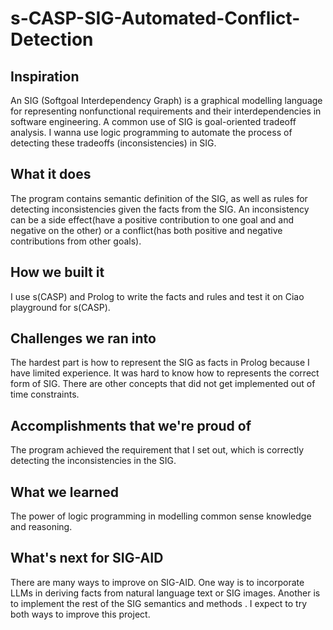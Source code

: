 # s-CASP-SIG-Automated-Conflict-Detection

## Inspiration
An SIG (Softgoal Interdependency Graph) is a graphical modelling language for representing nonfunctional requirements and their interdependencies in software engineering. A common use of SIG is goal-oriented tradeoff analysis. I wanna use logic programming to automate the process of detecting these tradeoffs (inconsistencies) in SIG.
## What it does
The program contains semantic definition of the SIG, as well as rules for detecting inconsistencies given the facts from the SIG. An inconsistency can be a side effect(have a positive contribution to one goal and and negative on the other) or a conflict(has both positive and negative contributions from other goals).
## How we built it
I use s(CASP) and Prolog to write the facts and rules and test it on Ciao playground for s(CASP).
## Challenges we ran into
The hardest part is how to represent the SIG as facts in Prolog because I have limited experience. It was hard to know how to represents the correct form of SIG. There are other concepts that did not get implemented  out of time constraints.
## Accomplishments that we're proud of
The program achieved the requirement that I set out, which is correctly detecting the inconsistencies in the SIG.
## What we learned
The power of logic programming in modelling common sense knowledge and reasoning. 
## What's next for SIG-AID
There are many ways to improve on SIG-AID. One way is to incorporate LLMs in deriving facts from natural language text or SIG images. Another is to implement the rest of the SIG semantics and methods . I expect to try both ways to improve this project.
